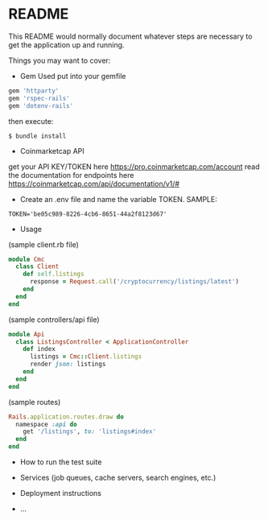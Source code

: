# README

This README would normally document whatever steps are necessary to get the
application up and running.

Things you may want to cover:

- Gem Used
  put into your gemfile

```ruby
gem 'httparty'
gem 'rspec-rails'
gem 'dotenv-rails'
```

then execute:

```
$ bundle install
```

- Coinmarketcap API

get your API KEY/TOKEN here https://pro.coinmarketcap.com/account
read the documentation for endpoints here https://coinmarketcap.com/api/documentation/v1/#

- Create an .env file and name the variable TOKEN. SAMPLE:

```
TOKEN='be05c989-8226-4cb6-8651-44a2f8123d67'
```

- Usage

(sample client.rb file)

```ruby
module Cmc
  class Client
    def self.listings
      response = Request.call('/cryptocurrency/listings/latest')
    end
  end
end
```

(sample controllers/api file)

```ruby
module Api
  class ListingsController < ApplicationController
    def index
      listings = Cmc::Client.listings
      render json: listings
    end
  end
end
```

(sample routes)

```ruby
Rails.application.routes.draw do
  namespace :api do
    get '/listings', to: 'listings#index'
  end
end
```

- How to run the test suite

- Services (job queues, cache servers, search engines, etc.)

- Deployment instructions

- ...
